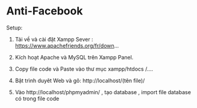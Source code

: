 # Anti-Facebook

Setup:

1. Tải về và cài đặt Xampp Sever : https://www.apachefriends.org/fr/down...

2. Kích hoạt Apache và MySQL trên Xampp Panel.

3. Copy file code và Paste vào thư mục xampp/htdocs /....

4. Bật trình duyêt Web và gõ: http://localhost/(tên file)/

5. Vào  http://localhost/phpmyadmin/ , tạo database , import file database có trong file code 
